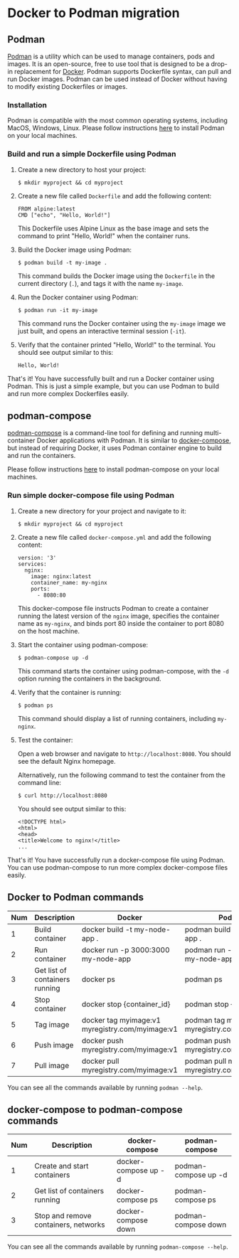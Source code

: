 # Docker to Podman migration

## Podman

[Podman](https://podman.io/) is a utility which can be used to manage containers, pods and images. It is an open-source, free to use tool that is designed to be a drop-in replacement for [Docker](https://www.docker.com/). Podman supports Dockerfile syntax, can pull and run Docker images. Podman can be used instead of Docker without having to modify existing Dockerfiles or images.

### Installation

Podman is compatible with the most common operating systems, including MacOS, Windows, Linux. Please follow instructions [here](https://podman.io/docs/installation) to install Podman on your local machines.

### Build and run a simple Dockerfile using Podman

1. Create a new directory to host your project:

   `$ mkdir myproject && cd myproject`

2. Create a new file called `Dockerfile` and add the following content:

   ```
   FROM alpine:latest
   CMD ["echo", "Hello, World!"]
   ```

   This Dockerfile uses Alpine Linux as the base image and sets the command to print "Hello, World!" when the container runs.

3. Build the Docker image using Podman:

   `$ podman build -t my-image .`

   This command builds the Docker image using the `Dockerfile` in the current directory (`.`), and tags it with the name `my-image`.

4. Run the Docker container using Podman:

   `$ podman run -it my-image`

   This command runs the Docker container using the `my-image` image we just built, and opens an interactive terminal session (`-it`).

5. Verify that the container printed "Hello, World!" to the terminal. You should see output similar to this:

   ```
   Hello, World!
   ```

That's it! You have successfully built and run a Docker container using Podman. This is just a simple example, but you can use Podman to build and run more complex Dockerfiles easily.

## podman-compose

[podman-compose](https://github.com/containers/podman-compose) is a command-line tool for defining and running multi-container Docker applications with Podman. It is similar to [docker-compose](https://docs.docker.com/compose/), but instead of requiring Docker, it uses Podman container engine to build and run the containers.

Please follow instructions [here](https://github.com/containers/podman-compose#installation) to install podman-compose on your local machines.

### Run simple docker-compose file using Podman

1. Create a new directory for your project and navigate to it:

   ```
   $ mkdir myproject && cd myproject
   ```

2. Create a new file called `docker-compose.yml` and add the following content:

   ```
   version: '3'
   services:
     nginx:
       image: nginx:latest
       container_name: my-nginx
       ports:
         - 8080:80
   ```

   This docker-compose file instructs Podman to create a container running the latest version of the `nginx` image, specifies the container name as `my-nginx`, and binds port 80 inside the container to port 8080 on the host machine.

3. Start the container using podman-compose:

   ```
   $ podman-compose up -d
   ```

   This command starts the container using podman-compose, with the `-d` option running the containers in the background.

4. Verify that the container is running:

   ```
   $ podman ps
   ```

   This command should display a list of running containers, including `my-nginx`.

5. Test the container:

   Open a web browser and navigate to `http://localhost:8080`. You should see the default Nginx homepage.

   Alternatively, run the following command to test the container from the command line:

   ```
   $ curl http://localhost:8080
   ```

   You should see output similar to this:

   ```
   <!DOCTYPE html>
   <html>
   <head>
   <title>Welcome to nginx!</title>
   ...

That's it! You have successfully run a docker-compose file using Podman. You can use podman-compose to run more complex docker-compose files easily.

## Docker to Podman commands

Num | Description | Docker | Podman |
--- | --- | --- | --- |
1 | Build container | docker build -t my-node-app . | podman build -t my-node-app . |
2 | Run container | docker run -p 3000:3000 my-node-app | podman run -p 3000:3000 my-node-app |
3 | Get list of containers running | docker ps | podman ps |
4 | Stop container | docker stop {container_id} | podman stop {container_id} |
5 | Tag image | docker tag myimage:v1 myregistry.com/myimage:v1 | podman tag myimage:v1 myregistry.com/myimage:v1 |
6 | Push image  | docker push myregistry.com/myimage:v1 | podman push myregistry.com/myimage:v1 |
7 | Pull image | docker pull myregistry.com/myimage:v1 | podman pull myimage:v1 myregistry.com/myimage:v1 |

You can see all the commands available by running `podman --help`.

## docker-compose to podman-compose commands

Num | Description | docker-compose | podman-compose |
--- | --- | --- | --- |
1 | Create and start containers | docker-compose up -d | podman-compose up -d |
2 | Get list of containers running | docker-compose ps | podman-compose ps |
3 | Stop and remove containers, networks | docker-compose down | podman-compose down |

You can see all the commands available by running `podman-compose --help`.